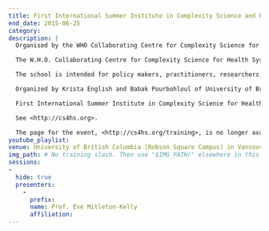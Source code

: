 ```yaml
---
title: First International Summer Institute in Complexity Science and Health Systems
end_date: 2015-06-25
category: 
description: |
  Organised by the WHO Collaborating Centre for Complexity Science for Health Systems.

  The W.H.O. Collaborating Centre for Complexity Science for Health Systems just announced its first international Summer Institute. Held at the University of British Columbia (Robson Square Campus) in Vancouver, Canada, from June 14-25, 2015, the Institute offers a ten-day comprehensive program that introduces emerging topics at the interface of complex systems modeling and health systems research.

  The school is intended for policy makers, practitioners, researchers, postdoctoral fellows and graduate students, interested in interdisciplinary research and/or employing complex systems tecniques to design optimal intervention strategies to address public and global health issues. Its program consists of lectures, group project work, and discussion sessions to provide an in-depth focus on principle, tools, and current topics in complex systems research and network modeling.

  Organized by Krista English and Babak Pourbohloul of University of British Columbia Centre for Disease Control, the Summer Institute will include lectures by ISI Director of Science Ciro Cattuto, ISI Research Leaders Vittoria Colizza and Alessandro Vespignani, and ISI Fellow Yamir Moreno. Online applications will be accepted from November 15, 2014 until January 15, 2015.

  First International Summer Institute in Complexity Science for Health Systems. University of British Columbia, Robson Square Campus, Vancouver, June 14-25, 2015. 

  See <http://cs4hs.org>.

  The page for the event, <http://cs4hs.org/training>, is no longer available.  However, [an archived version of the page from Feb 2015 is available](https://web.archive.org/web/20150203143043/http://cs4hs.org/training/).
youtube_playlist: 
venue: University of British Columbia (Robson Square Campus) in Vancouver, British Columbia, Canada
img_path: # No training slash. Then use "$IMG_PATH/" elsewhere in this page.
sessions:
-
  hide: true
  presenters:
    - 
      prefix: 
      name: Prof. Eve Mitleton-Kelly
      affiliation: 
---
```

